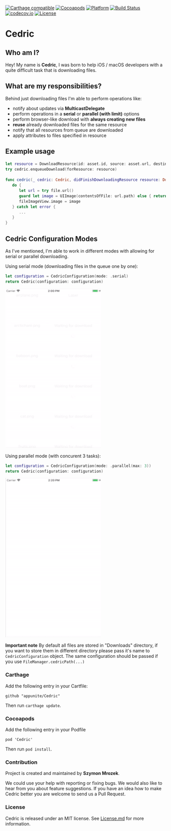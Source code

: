[![Carthage compatible](https://img.shields.io/badge/Carthage-Compatible-brightgreen.svg?style=flat)](https://github.com/Carthage/Carthage)
[![Cocoapods](https://img.shields.io/cocoapods/v/Cedric.svg?style=flat)](https://cocoapods.org/pods/Cedric)
[![Platform](https://img.shields.io/cocoapods/p/Cedric.svg?style=flat)](https://cocoapods.org/pods/Cedric)
[![Build Status](https://travis-ci.org/appunite/Cedric.svg)](https://travis-ci.org/codecov/example-swift) 
[![codecov.io](https://codecov.io/gh/appunite/Cedric/branch/master/graphs/badge.svg)](https://codecov.io/gh/codecov/example-swift/branch/master)
[![License](https://img.shields.io/cocoapods/l/Cedric.svg?style=flat)](https://cocoapods.org/pods/Cedric)

# Cedric

## Who am I? 

Hey! My name is **Cedric**, I was born to help iOS / macOS developers with a quite difficult task that is downloading files. 

## What are my responsibilities? 

Behind just downloading files I'm able to perform operations like:
- notify about updates via **MulticastDelegate**
- perform operations in a **serial** or **parallel (with limit)** options
- perform browser-like download with **always creating new files**
- **reuse** already downloaded files for the same resource 
- notify that all resources from queue are downloaded 
- apply attributes to files specified in resource

## Example usage 

```swift
let resource = DownloadResource(id: asset.id, source: asset.url, destinationName: asset.name + ".mp3", mode: .notDownloadIfExists)
try cedric.enqueueDownload(forResource: resource) 

func cedric(_ cedric: Cedric, didFinishDownloadingResource resource: DownloadResource, toFile file: DownloadedFile) {
   do { 
      let url = try file.url()
      guard let image = UIImage(contentsOfFile: url.path) else { return }	
      fileImageView.image = image
   } catch let error {
      ...
   }
}
```

## Cedric Configuration Modes

As I've mentioned, I'm able to work in different modes with allowing for serial or parallel downloading. 

Using serial mode (downloading files in the queue one by one):

```swift
let configuration = CedricConfiguration(mode: .serial)
return Cedric(configuration: configuration)
```

<img src="Resources/cedric-serial.gif" width="300" height="500" />

Using parallel mode (with concurent 3 tasks): 

```swift
let configuration = CedricConfiguration(mode: .parallel(max: 3))
return Cedric(configuration: configuration)
```

<img src="Resources/cedric-parallel.gif" width="300" height="500" />

**Important note**
By default all files are stored in "Downloads" directory, if you want to store them in different directory please pass it's name to `CedricConfiguration` object. The same configuration should be passed if you use `FileManager.cedricPath(...)`

### Carthage

Add the following entry in your Cartfile:

```
github "appunite/Cedric"
```

Then run `carthage update`.

### Cocoapods

Add the following entry in your Podfile

```
pod 'Cedric'
```

Then run `pod install`.

### Contribution

Project is created and maintained by **Szymon Mrozek**.

We could use your help with reporting or fixing bugs. We would also like to hear from you about feature suggestions. If you have an idea how to make Cedric better you are welcome to send us a Pull Request.

### License

Cedric is released under an MIT license. See [License.md](LICENSE.md) for more information.

